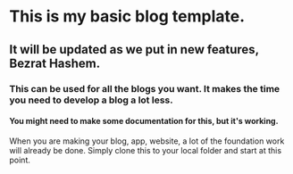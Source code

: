 # This is my basic blog template. 

## It will be updated as we put in new features, Bezrat Hashem. 

### This can be used for all the blogs you want. It makes the time you need to develop a blog a lot less. 

#### You might need to make some documentation for this, but it's working. 

When you are making your blog, app, website, a lot of the foundation work will already be done. 
Simply clone this to your local folder and start at this point. 
